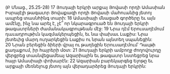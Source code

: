 (Բ Մնաց., 25.25-28)
17 Յուդայի երկրի արքայ Յովասի որդի Ամասիան Իսրայէլի թագաւոր Յովաքազի որդի Յովասի մահուանից յետոյ ապրեց տասնհինգ տարի: 18 Ամասիայի մնացած գործերը եւ այն ամէնը, ինչ նա արել է, չէ՞ որ նկարագրուած են Յուդայի երկրի թագաւորների ժամանակագրութեան մէջ: 19 Նրա դէմ Երուսաղէմում դաւադրութիւն կազմակերպեցին, եւ նա փախաւ Լաքիս: Նրա յետեւից մարդ ուղարկեցին Լաքիս ու նրան այնտեղ սպանեցին: 20 Նրան բերեցին ձիերի վրայ ու թաղեցին Երուսաղէմում՝ Դաւթի քաղաքում, իր հայրերի մօտ:
21 Յուդայի երկրի ամբողջ ժողովուրդը վերցրեց տասնվեցամեայ Ազարիային եւ թագաւոր նստեցրեց նրա հայր Ամասիայի փոխարէն: 22 Ազարիան բարեկարգեց Ելոթը եւ արքայի մեռնելուց յետոյ այն վերադարձրեց Յուդայի երկրին:
